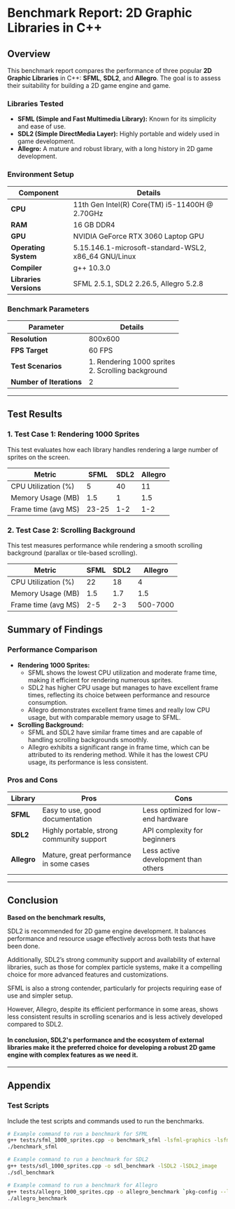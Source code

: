 # Benchmark Report: 2D Graphic Libraries in C++

## Overview

This benchmark report compares the performance of three popular **2D Graphic Libraries** in C++: **SFML**, **SDL2**, and **Allegro**. The goal is to assess their suitability for building a 2D game engine and game.

### Libraries Tested

- **SFML (Simple and Fast Multimedia Library):** Known for its simplicity and ease of use.
- **SDL2 (Simple DirectMedia Layer):** Highly portable and widely used in game development.
- **Allegro:** A mature and robust library, with a long history in 2D game development.

### Environment Setup


| **Component**              | **Details**                                       |
|----------------------------|---------------------------------------------------|
| **CPU**                    | 11th Gen Intel(R) Core(TM) i5-11400H @ 2.70GHz    |
| **RAM**                    | 	16 GB DDR4                                       |
| **GPU**                    | NVIDIA GeForce RTX 3060 Laptop GPU                |
| **Operating System**       | 5.15.146.1-microsoft-standard-WSL2, x86_64 GNU/Linux |
| **Compiler**               | g++ 10.3.0                                        |
| **Libraries Versions**     | SFML 2.5.1, SDL2 2.26.5, Allegro 5.2.8            |

### Benchmark Parameters

| **Parameter**               | **Details**                                                                                                                    |
|-----------------------------|--------------------------------------------------------------------------------------------------------------------------------|
| **Resolution**               | 800x600                                                                                                                        |
| **FPS Target**               | 60 FPS                                                                                                                         |
| **Test Scenarios**           | 1. Rendering 1000 sprites<br>2. Scrolling background<br> |
| **Number of Iterations**     | 2                                                                                                                              |

---

## Test Results

### 1. **Test Case 1: Rendering 1000 Sprites**

This test evaluates how each library handles rendering a large number of sprites on the screen.

| **Metric**          | **SFML** | **SDL2** | **Allegro** |
|---------------------|---------|----------|---------|
| CPU Utilization (%) | 5       | 40       | 11      |
| Memory Usage (MB)   | 1.5     | 1        | 1.5     |
| Frame time (avg MS) | 23-25   | 1-2      | 1-2     |


### 2. **Test Case 2: Scrolling Background**

This test measures performance while rendering a smooth scrolling background (parallax or tile-based scrolling).

| **Metric**              | **SFML** | **SDL2** | **Allegro** |
|-------------------------|----------|----------|-------------|
| CPU Utilization (%)     | 22       | 18       | 4           |
| Memory Usage (MB)       | 1.5      | 1.7      | 1.5         |
| Frame time (avg MS)     | 2-5      | 2-3      | 500-7000    |

## Summary of Findings

### Performance Comparison

- **Rendering 1000 Sprites:**
  - SFML shows the lowest CPU utilization and moderate frame time, making it efficient for rendering numerous sprites.
  - SDL2 has higher CPU usage but manages to have excellent frame times, reflecting its choice between performance and resource consumption.
  - Allegro demonstrates excellent frame times and really low CPU usage, but with comparable memory usage to SFML.
- **Scrolling Background:** 
  - SFML and SDL2 have similar frame times and are capable of handling scrolling backgrounds smoothly.
  - Allegro exhibits a significant range in frame time, which can be attributed to its rendering method. While it has the lowest CPU usage, its performance is less consistent.
### Pros and Cons

| **Library**   | **Pros**                                   | **Cons**                                   |
|---------------|--------------------------------------------|--------------------------------------------|
| **SFML**      | Easy to use, good documentation            | Less optimized for low-end hardware        |
| **SDL2**      | Highly portable, strong community support  | API complexity for beginners               |
| **Allegro**   | Mature, great performance in some cases    | Less active development than others        |

---

## Conclusion

**Based on the benchmark results,**

SDL2 is recommended for 2D game engine development. It balances performance and resource usage effectively across both tests that have been done.

Additionally, SDL2’s strong community support and availability of external libraries, such as those for complex particle systems, make it a compelling choice for more advanced features and customizations.

SFML is also a strong contender, particularly for projects requiring ease of use and simpler setup.

However, Allegro, despite its efficient performance in some areas, shows less consistent results in scrolling scenarios and is less actively developed compared to SDL2.

#### In conclusion, **SDL2**'s performance and the ecosystem of external libraries make it the preferred choice for developing a robust 2D game engine with complex features as we need it.

---

## Appendix

### Test Scripts

Include the test scripts and commands used to run the benchmarks.

```bash
# Example command to run a benchmark for SFML
g++ tests/sfml_1000_sprites.cpp -o benchmark_sfml -lsfml-graphics -lsfml-window -lsfml-system
./benchmark_sfml

# Example command to run a benchmark for SDL2
g++ tests/sdl_1000_sprites.cpp -o sdl_benchmark -lSDL2 -lSDL2_image
./sdl_benchmark

# Example command to run a benchmark for Allegro
g++ tests/allegro_1000_sprites.cpp -o allegro_benchmark `pkg-config --libs allegro-5 allegro_image-5`
./allegro_benchmark
